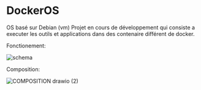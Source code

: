 # DockerOS 
OS basé sur Debian (vm) Projet en cours de développement qui consiste a executer les outils et applications dans des contenaire différent de docker.

Fonctionement:


![schema](https://github.com/C0nQu3R4n7/DockerOS/assets/144029241/e766879a-9ef8-474c-9613-0107e1329325)


Composition:


![COMPOSITION drawio (2)](https://github.com/M0rPH3U53/DockerOS/assets/144029241/3f3bccec-3a04-4fac-a4cb-10733eb3a749)
